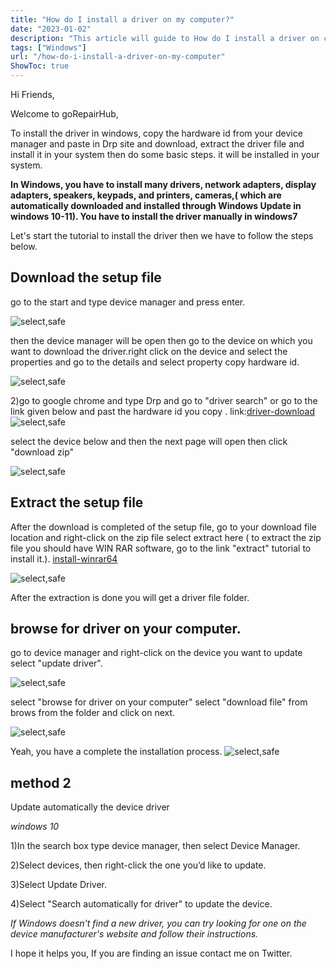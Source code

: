 ```yaml
---
title: "How do I install a driver on my computer?"
date: "2023-01-02"
description: "This article will guide to How do I install a driver on computer in windows with step by step."
tags: ["Windows"]
url: "/how-do-i-install-a-driver-on-my-computer"
ShowToc: true
---
```


Hi Friends,

Welcome to goRepairHub,

To install the driver in windows, copy the hardware id from your device manager and paste in Drp site and download, extract the driver file and install it in your system then do some basic steps. it will be installed in your system.

<b>In Windows, you have to install many drivers, network adapters, display adapters, speakers, keypads, and printers, cameras,( which are automatically downloaded and installed through Windows Update in windows 10-11). You have to install the driver manually in windows7 </b>

Let's start the tutorial to install the driver then we have to follow the steps below.

## Download the setup file

go to the start and type device manager and press enter.

![select,safe](https://gorepairhub.github.io/images/2023-1-2-how-do-i-install-a-driver-on-my-computer/ser-dev.png)

then the device manager will be open then go to the device on which you want to download the driver.right click on the device and select the properties and go to the details and select property copy hardware id.

![select,safe](https://gorepairhub.github.io/images/2023-1-2-how-do-i-install-a-driver-on-my-computer/dev-proper.png)

2)go to google chrome and type Drp and go to "driver search"  or go to the link given below 
and past the hardware id you copy .
link:<a href= https://driverpack.io/en/catalog target =-blank>driver-download</a>
![select,safe](https://gorepairhub.github.io/images/2023-1-2-how-do-i-install-a-driver-on-my-computer/select-drp.png)

select the device below and then the next page will open then click "download zip"

![select,safe](https://gorepairhub.github.io/images/2023-1-2-how-do-i-install-a-driver-on-my-computer/dow-drp.png)

## Extract the setup file

After the download is completed of the setup file, go to your download file location and right-click on the zip file select extract here 
( to extract the zip file you should have WIN RAR software, go to the link "extract" tutorial to install it.).
<a href= "/how-to-install-winrar-in-windows/">install-winrar64</a>

![select,safe](https://gorepairhub.github.io/images/2023-1-2-how-do-i-install-a-driver-on-my-computer/ext-dr.png)

After the extraction is done you will get a driver file folder.

## browse for driver on your computer.
go to device manager and right-click on the device you want to update select "update driver".

![select,safe](https://gorepairhub.github.io/images/2023-1-2-how-do-i-install-a-driver-on-my-computer/update-loc.png)

select "browse for driver on your computer" select "download file" from brows from the folder and click on next.

![select,safe](https://gorepairhub.github.io/images/2023-1-2-how-do-i-install-a-driver-on-my-computer/select-f.png)

Yeah, you have a complete the installation process.
![select,safe](https://gorepairhub.github.io/images/2023-1-2-how-do-i-install-a-driver-on-my-computer/install-hd.png)

## method 2

Update automatically the device driver 

*windows 10*

1)In the search box type device manager, then select Device Manager.

2)Select devices, then right-click the one you’d like to update.

3)Select Update Driver.

4)Select "Search automatically for driver" to update the device.


*If Windows doesn't find a new driver, you can try looking for one on the device manufacturer's website and follow their instructions.*

I hope it helps you, If you are finding an issue contact me on Twitter.
